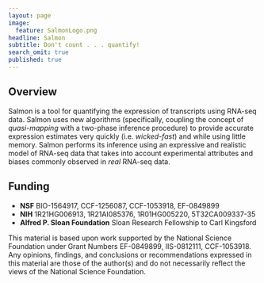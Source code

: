 ```yaml
---
layout: page
image:
  feature: SalmonLogo.png
headline: Salmon
subtitle: Don't count . . . quantify!
search_omit: true
published: true
---
```


Overview
--------

Salmon is a tool for quantifying the expression of transcripts using RNA-seq
data. Salmon uses new algorithms (specifically, coupling the concept of
*quasi-mapping* with a two-phase inference procedure) to provide
accurate expression estimates very quickly (i.e. *wicked-fast*) and while using
little memory. Salmon performs its inference using an expressive and
realistic model of RNA-seq data that takes into account experimental attributes
and biases commonly observed in *real* RNA-seq data.

Funding
-------
- **NSF**
    BIO-1564917, CCF-1256087, CCF-1053918, EF-0849899
- **NIH**
    1R21HG006913, 1R21AI085376, 1R01HG005220, 5T32CA009337-35
- **Alfred P. Sloan Foundation**
    Sloan Research Fellowship to Carl Kingsford

This material is based upon work supported by the National Science Foundation
under Grant Numbers EF-0849899, IIS-0812111, CCF-1053918. Any opinions,
findings, and conclusions or recommendations expressed in this material are
those of the author(s) and do not necessarily reflect the views of the National
Science Foundation.
